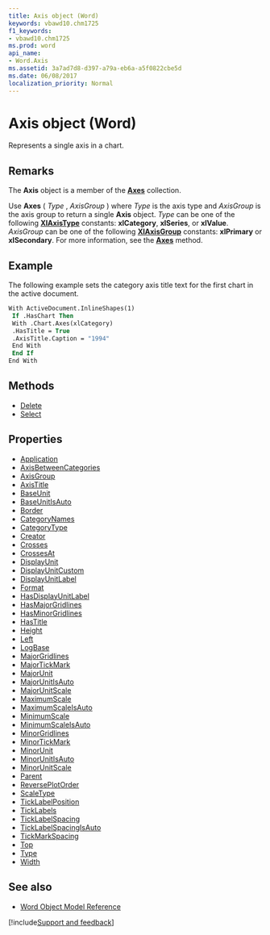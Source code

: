 ```yaml
---
title: Axis object (Word)
keywords: vbawd10.chm1725
f1_keywords:
- vbawd10.chm1725
ms.prod: word
api_name:
- Word.Axis
ms.assetid: 3a7ad7d8-d397-a79a-eb6a-a5f0822cbe5d
ms.date: 06/08/2017
localization_priority: Normal
---
```



# Axis object (Word)

Represents a single axis in a chart.


## Remarks

The  **Axis** object is a member of the **[Axes](Word.Axes.md)** collection.

Use  **Axes** ( _Type_ , _AxisGroup_ ) where _Type_ is the axis type and _AxisGroup_ is the axis group to return a single **Axis** object. _Type_ can be one of the following **[XlAxisType](Word.xlaxistype.md)** constants: **xlCategory**, **xlSeries**, or **xlValue**. _AxisGroup_ can be one of the following **[XlAxisGroup](Word.xlaxisgroup.md)** constants: **xlPrimary** or **xlSecondary**. For more information, see the **[Axes](Word.Chart.Axes.md)** method.


## Example

The following example sets the category axis title text for the first chart in the active document.


```vb
With ActiveDocument.InlineShapes(1) 
 If .HasChart Then 
 With .Chart.Axes(xlCategory) 
 .HasTitle = True 
 .AxisTitle.Caption = "1994" 
 End With 
 End If 
End With
```

## Methods

- [Delete](Word.Axis.Delete.md)
- [Select](Word.Axis.Select.md)

## Properties

- [Application](Word.Axis.Application.md)
- [AxisBetweenCategories](Word.Axis.AxisBetweenCategories.md)
- [AxisGroup](Word.Axis.AxisGroup.md)
- [AxisTitle](Word.Axis.AxisTitle.md)
- [BaseUnit](Word.Axis.BaseUnit.md)
- [BaseUnitIsAuto](Word.Axis.BaseUnitIsAuto.md)
- [Border](Word.Axis.Border.md)
- [CategoryNames](Word.Axis.CategoryNames.md)
- [CategoryType](Word.Axis.CategoryType.md)
- [Creator](Word.Axis.Creator.md)
- [Crosses](Word.Axis.Crosses.md)
- [CrossesAt](Word.Axis.CrossesAt.md)
- [DisplayUnit](Word.Axis.DisplayUnit.md)
- [DisplayUnitCustom](Word.Axis.DisplayUnitCustom.md)
- [DisplayUnitLabel](Word.Axis.DisplayUnitLabel.md)
- [Format](Word.Axis.Format.md)
- [HasDisplayUnitLabel](Word.Axis.HasDisplayUnitLabel.md)
- [HasMajorGridlines](Word.Axis.HasMajorGridlines.md)
- [HasMinorGridlines](Word.Axis.HasMinorGridlines.md)
- [HasTitle](Word.Axis.HasTitle.md)
- [Height](Word.Axis.Height.md)
- [Left](Word.Axis.Left.md)
- [LogBase](Word.Axis.LogBase.md)
- [MajorGridlines](Word.Axis.MajorGridlines.md)
- [MajorTickMark](Word.Axis.MajorTickMark.md)
- [MajorUnit](Word.Axis.MajorUnit.md)
- [MajorUnitIsAuto](Word.Axis.MajorUnitIsAuto.md)
- [MajorUnitScale](Word.Axis.MajorUnitScale.md)
- [MaximumScale](Word.Axis.MaximumScale.md)
- [MaximumScaleIsAuto](Word.Axis.MaximumScaleIsAuto.md)
- [MinimumScale](Word.Axis.MinimumScale.md)
- [MinimumScaleIsAuto](Word.Axis.MinimumScaleIsAuto.md)
- [MinorGridlines](Word.Axis.MinorGridlines.md)
- [MinorTickMark](Word.Axis.MinorTickMark.md)
- [MinorUnit](Word.Axis.MinorUnit.md)
- [MinorUnitIsAuto](Word.Axis.MinorUnitIsAuto.md)
- [MinorUnitScale](Word.Axis.MinorUnitScale.md)
- [Parent](Word.Axis.Parent.md)
- [ReversePlotOrder](Word.Axis.ReversePlotOrder.md)
- [ScaleType](Word.Axis.ScaleType.md)
- [TickLabelPosition](Word.Axis.TickLabelPosition.md)
- [TickLabels](Word.Axis.TickLabels.md)
- [TickLabelSpacing](Word.Axis.TickLabelSpacing.md)
- [TickLabelSpacingIsAuto](Word.Axis.TickLabelSpacingIsAuto.md)
- [TickMarkSpacing](Word.Axis.TickMarkSpacing.md)
- [Top](Word.Axis.Top.md)
- [Type](Word.Axis.Type.md)
- [Width](Word.Axis.Width.md)

## See also

- [Word Object Model Reference](overview/Word/object-model.md)

[!include[Support and feedback](~/includes/feedback-boilerplate.md)]